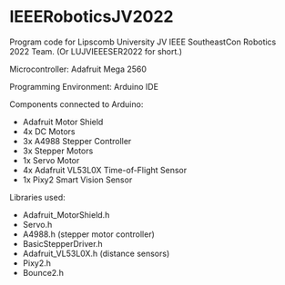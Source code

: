 # IEEERoboticsJV2022

Program code for Lipscomb University JV IEEE SoutheastCon Robotics 2022 Team. (Or LUJVIEEESER2022 for short.)

Microcontroller: Adafruit Mega 2560

Programming Environment: Arduino IDE

Components connected to Arduino:
- Adafruit Motor Shield
- 4x DC Motors
- 3x A4988 Stepper Controller
- 3x Stepper Motors
- 1x Servo Motor
- 4x Adafruit VL53L0X Time-of-Flight Sensor
- 1x Pixy2 Smart Vision Sensor

Libraries used:
- Adafruit_MotorShield.h
- Servo.h
- A4988.h (stepper motor controller)
- BasicStepperDriver.h
- Adafruit_VL53L0X.h (distance sensors)
- Pixy2.h
- Bounce2.h
